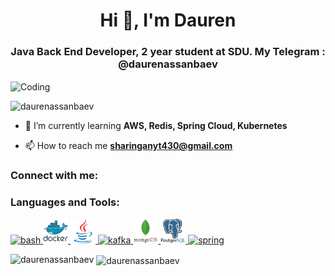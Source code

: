 <h1 align="center">Hi 👋, I'm Dauren</h1>
<h3 align="center">Java Back End Developer, 2 year student at SDU. My Telegram : @daurenassanbaev</h3>
<img align="center" alt="Coding" width="400" src="https://wallpapers-clan.com/wp-content/uploads/2024/03/starfall-night-sky-mountains-aesthetic-gif-preview-desktop-wallpaper.gif">
<p align="left"> <img src="https://komarev.com/ghpvc/?username=daurenassanbaev&label=Profile%20views&color=0e75b6&style=flat" alt="daurenassanbaev" /> </p>

- 🌱 I’m currently learning **AWS, Redis, Spring Cloud, Kubernetes**

- 📫 How to reach me **sharinganyt430@gmail.com**

<h3 align="left">Connect with me:</h3>
<p align="left">
</p>

<h3 align="left">Languages and Tools:</h3>
<p align="left"> <a href="https://www.gnu.org/software/bash/" target="_blank" rel="noreferrer"> <img src="https://www.vectorlogo.zone/logos/gnu_bash/gnu_bash-icon.svg" alt="bash" width="40" height="40"/> </a> <a href="https://www.docker.com/" target="_blank" rel="noreferrer"> <img src="https://raw.githubusercontent.com/devicons/devicon/master/icons/docker/docker-original-wordmark.svg" alt="docker" width="40" height="40"/> </a> <a href="https://www.java.com" target="_blank" rel="noreferrer"> <img src="https://raw.githubusercontent.com/devicons/devicon/master/icons/java/java-original.svg" alt="java" width="40" height="40"/> </a> <a href="https://kafka.apache.org/" target="_blank" rel="noreferrer"> <img src="https://www.vectorlogo.zone/logos/apache_kafka/apache_kafka-icon.svg" alt="kafka" width="40" height="40"/> </a> <a href="https://www.mongodb.com/" target="_blank" rel="noreferrer"> <img src="https://raw.githubusercontent.com/devicons/devicon/master/icons/mongodb/mongodb-original-wordmark.svg" alt="mongodb" width="40" height="40"/> </a> <a href="https://www.postgresql.org" target="_blank" rel="noreferrer"> <img src="https://raw.githubusercontent.com/devicons/devicon/master/icons/postgresql/postgresql-original-wordmark.svg" alt="postgresql" width="40" height="40"/> </a> <a href="https://spring.io/" target="_blank" rel="noreferrer"> <img src="https://www.vectorlogo.zone/logos/springio/springio-icon.svg" alt="spring" width="40" height="40"/> </a> </p>

<p><img align="left" src="https://github-readme-stats.vercel.app/api/top-langs?username=daurenassanbaev&show_icons=true&locale=en&layout=compact" alt="daurenassanbaev" /></p>

<p>&nbsp;<img align="center" src="https://github-readme-stats.vercel.app/api?username=daurenassanbaev&show_icons=true&locale=en" alt="daurenassanbaev" /></p>


